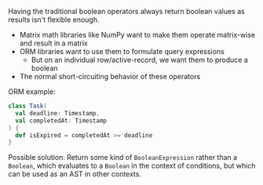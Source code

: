 Having the traditional boolean operators always return boolean values as results isn't flexible enough.

* Matrix math libraries like NumPy want to make them operate matrix-wise and result in a matrix
* ORM libraries want to use them to formulate query expressions
  * But on an individual row/active-record, we want them to produce a boolean
* The normal short-circuiting behavior of these operators

ORM example:
```scala
class Task(
  val deadline: Timestamp,
  val completedAt: Timestamp
) {
  def isExpired = completedAt >= deadline
}
```

Possible solution: Return some kind of `BooleanExpression` rather than a `Boolean`, which evaluates to a `Boolean` in the context of conditions, but which can be used as an AST in other contexts.
